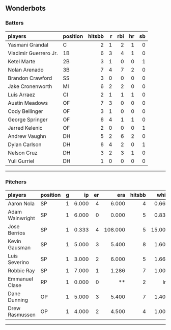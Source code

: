 ## Wonderbots

### Batters

 
|players               |position | hitsbb|  r| rbi| hr| sb| 
|:---------------------|:--------|------:|--:|---:|--:|--:| 
|Yasmani Grandal       |C        |      2|  1|   2|  1|  0| 
|Vladimir Guerrero Jr. |1B       |      6|  3|   4|  1|  0| 
|Ketel Marte           |2B       |      3|  1|   0|  0|  1| 
|Nolan Arenado         |3B       |      7|  4|   7|  2|  0| 
|Brandon Crawford      |SS       |      3|  0|   0|  0|  0| 
|Jake Cronenworth      |MI       |      6|  2|   2|  0|  0| 
|Luis Arraez           |CI       |      2|  1|   1|  1|  0| 
|Austin Meadows        |OF       |      7|  3|   0|  0|  0| 
|Cody Bellinger        |OF       |      3|  1|   0|  0|  0| 
|George Springer       |OF       |      6|  4|   1|  1|  0| 
|Jarred Kelenic        |OF       |      2|  0|   0|  0|  1| 
|Andrew Vaughn         |DH       |      5|  2|   6|  2|  0| 
|Dylan Carlson         |DH       |      6|  4|   2|  0|  1| 
|Nelson Cruz           |DH       |      3|  2|   3|  1|  0| 
|Yuli Gurriel          |DH       |      1|  0|   0|  0|  0| 


* * *

### Pitchers

 
|players         |position |  g|    ip| er|     era| hitsbb|   whip| so|  w| sv| 
|:---------------|:--------|--:|-----:|--:|-------:|------:|------:|--:|--:|--:| 
|Aaron Nola      |SP       |  1| 6.000|  4|   6.000|      4|  0.667|  7|  1|  0| 
|Adam Wainwright |SP       |  1| 6.000|  0|   0.000|      5|  0.833|  6|  1|  0| 
|Jose Berrios    |SP       |  1| 0.333|  4| 108.000|      5| 15.000|  0|  0|  0| 
|Kevin Gausman   |SP       |  1| 5.000|  3|   5.400|      8|  1.600|  5|  0|  0| 
|Luis Severino   |SP       |  1| 3.000|  2|   6.000|      5|  1.667|  5|  0|  0| 
|Robbie Ray      |SP       |  1| 7.000|  1|   1.286|      7|  1.000|  5|  1|  0| 
|Emmanuel Clase  |RP       |  1| 0.000|  0|      **|      2|    Inf|  0|  0|  0| 
|Dane Dunning    |OP       |  1| 5.000|  3|   5.400|      7|  1.400|  4|  0|  0| 
|Drew Rasmussen  |OP       |  1| 4.000|  2|   4.500|      4|  1.000|  3|  0|  0| 


* * *


